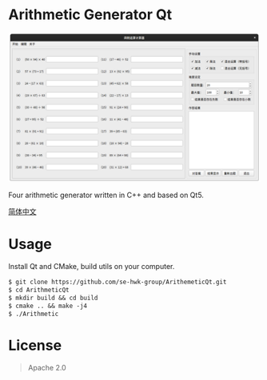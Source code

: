 # Arithmetic Generator Qt

![](images/screenshot.png)

Four arithmetic generator written in C++ and based on Qt5.

[简体中文](README_CN.md)

# Usage

Install Qt and CMake, build utils on your computer.

```
$ git clone https://github.com/se-hwk-group/ArithemeticQt.git
$ cd ArithmeticQt
$ mkdir build && cd build
$ cmake .. && make -j4
$ ./Arithmetic
```

# License

> Apache 2.0
